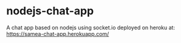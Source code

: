 # nodejs-chat-app

A chat app based on nodejs using socket.io deployed on heroku at: https://samea-chat-app.herokuapp.com/
